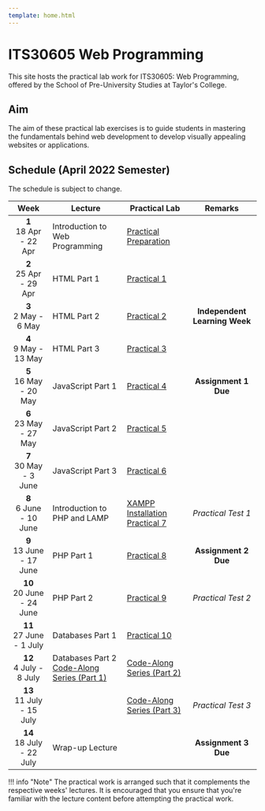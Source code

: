 ```yaml
---
template: home.html
---
```


<h1 class="text-center">
    ITS30605 Web Programming
</h1>

<p class="text-center fw-bold">
    This site hosts the practical lab work for ITS30605: Web Programming, offered by the School of Pre-University Studies at Taylor's College.
</p>

## Aim

The aim of these practical lab exercises is to guide students in mastering the fundamentals behind web development to develop visually appealing websites or applications.

## Schedule (April 2022 Semester)

The schedule is subject to change.

|             Week              | Lecture                                                    | Practical Lab                                             |            Remarks            |
| :---------------------------: | ---------------------------------------------------------- | --------------------------------------------------------- | :---------------------------: |
|  **1** <br> 18 Apr - 22 Apr   | Introduction to Web Programming                            | [Practical Preparation](practical-preparation.md)         |
|  **2** <br> 25 Apr - 29 Apr   | HTML Part 1                                                | [Practical 1](lab01.md)                                   |
|   **3** <br> 2 May - 6 May    | HTML Part 2                                                | [Practical 2](lab02.md)                                   | **Independent Learning Week** |
|   **4** <br> 9 May - 13 May   | HTML Part 3                                                | [Practical 3](lab03.md)                                   |
|  **5** <br> 16 May - 20 May   | JavaScript Part 1                                          | [Practical 4](lab04.md)                                   |     **Assignment 1 Due**      |
|  **6** <br> 23 May - 27 May   | JavaScript Part 2                                          | [Practical 5](lab05.md)                                   |
|  **7** <br> 30 May - 3 June   | JavaScript Part 3                                          | [Practical 6](lab06.md)                                   |
|  **8** <br> 6 June - 10 June  | Introduction to PHP and LAMP                               | [XAMPP Installation](xampp.md)<br>[Practical 7](lab07.md) |      _Practical Test 1_       |
| **9** <br> 13 June - 17 June  | PHP Part 1                                                 | [Practical 8](lab08.md)                                   |     **Assignment 2 Due**      |
| **10** <br> 20 June - 24 June | PHP Part 2                                                 | [Practical 9](lab09.md)                                   |      _Practical Test 2_       |
| **11** <br> 27 June - 1 July  | Databases Part 1                                           | [Practical 10](lab10.md)                                  |
|  **12** <br> 4 July - 8 July  | Databases Part 2<br>[Code-Along Series (Part 1)](lab11.md) | [Code-Along Series (Part 2)](lab12.md)                    |
| **13** <br> 11 July - 15 July |                                                            | [Code-Along Series (Part 3)](lab13.md)                    |      _Practical Test 3_       |
| **14** <br> 18 July - 22 July | Wrap-up Lecture                                            |                                                           |     **Assignment 3 Due**      |

!!! info "Note"
The practical work is arranged such that it complements the respective weeks' lectures.
It is encouraged that you ensure that you're familiar with the lecture content before attempting the practical work.

<!-- ## Assignment 3 Groupings -->

<!-- Unavailable at the moment, please check back later! -->

<!-- - [Assignment 3 Groupings](asgn3_202204.md) -->
